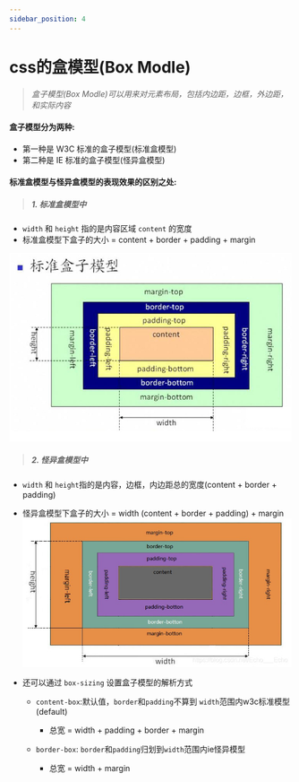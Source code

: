 ```yaml
---
sidebar_position: 4
---
```



# css的盒模型(Box Modle)


> *盒子模型(Box Modle)可以用来对元素布局，包括内边距，边框，外边距，和实际内容*

#### 盒子模型分为两种:

- 第一种是 W3C 标准的盒子模型(标准盒模型)
- 第二种是 IE 标准的盒子模型(怪异盒模型)

#### 标准盒模型与怪异盒模型的表现效果的区别之处:


> ##### 1. 标准盒模型中 

   - ``width`` 和 ``height`` 指的是内容区域 ``content`` 的宽度
   - 标准盒模型下盒子的大小 = content + border + padding + margin
   <img src="./images/w3cBoxModle.jpg" />

> ##### 2. 怪异盒模型中
   
   - ``width`` 和 ``height``指的是内容，边框，内边距总的宽度(content + border + padding)
   - 怪异盒模型下盒子的大小 = width (content + border + padding) + margin
     <img src="./images/ieBoxModle.jpg"  />

- 还可以通过 ``box-sizing`` 设置盒子模型的解析方式
   
  - ``content-box``:默认值，``border``和``padding``不算到 ``width``范围内w3c标准模型(default)
      
      - 总宽 = width + padding + border + margin  
  - ``border-box``: ``border``和``padding``归划到``width``范围内ie怪异模型
      
      - 总宽 = width + margin 